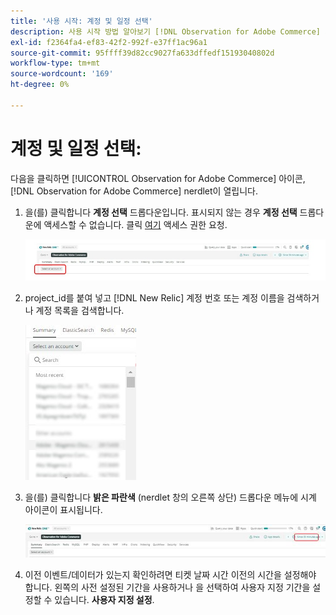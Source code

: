 ```yaml
---
title: '사용 시작: 계정 및 일정 선택'
description: 사용 시작 방법 알아보기 [!DNL Observation for Adobe Commerce] 계정 및 일정을 선택하여 nerdlet으로 전환합니다.
exl-id: f2364fa4-ef83-42f2-992f-e37ff1ac96a1
source-git-commit: 95ffff39d82cc9027fa633dffedf15193040802d
workflow-type: tm+mt
source-wordcount: '169'
ht-degree: 0%

---
```


# 계정 및 일정 선택:

다음을 클릭하면 [!UICONTROL Observation for Adobe Commerce] 아이콘, [!DNL Observation for Adobe Commerce] nerdlet이 열립니다.

1. 을(를) 클릭합니다 **계정 선택** 드롭다운입니다. 표시되지 않는 경우 **계정 선택** 드롭다운에 액세스할 수 없습니다. 클릭 [여기](https://adobe.sharepoint.com/sites/MG/it/IT%20Services%20Wiki/Requesting%20access%20to%20Magento%20Commerce%20New%20Relic.aspx) 액세스 권한 요청.

   ![계정 선택](../../assets/tools/observation-for-adobe-commerce/start-using-1.jpeg)

1. project_id를 붙여 넣고 [!DNL New Relic] 계정 번호 또는 계정 이름을 검색하거나 계정 목록을 검색합니다.

   ![계정 목록 찾아보기](../../assets/tools/observation-for-adobe-commerce/start-using-2.jpg)

1. 을(를) 클릭합니다 **밝은 파란색** (nerdlet 창의 오른쪽 상단) 드롭다운 메뉴에 시계 아이콘이 표시됩니다.

   ![드롭다운 메뉴를 클릭합니다.](../../assets/tools/observation-for-adobe-commerce/start-using-3.jpg)

1. 이전 이벤트/데이터가 있는지 확인하려면 티켓 날짜 시간 이전의 시간을 설정해야 합니다. 왼쪽의 사전 설정된 기간을 사용하거나 을 선택하여 사용자 지정 기간을 설정할 수 있습니다. **사용자 지정 설정**.
